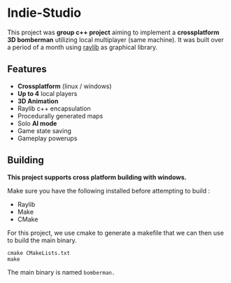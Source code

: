 # Indie-Studio

This project was **group c++ project** aiming to implement a **crossplatform 3D bomberman** utilizing local multiplayer (same machine). It was built over a period of a month using [raylib](https://github.com/raysan5/raylib) as graphical library.

## Features

- **Crossplatform** (linux / windows)
- **Up to 4** local players
- **3D Animation**
- Raylib c++ encapsulation
- Procedurally generated maps
- Solo **AI mode**
- Game state saving
- Gameplay powerups

## Building

**This project supports cross platform building with windows.**

Make sure you have the following installed before attempting to build :

- Raylib
- Make
- CMake

For this project, we use cmake to generate a makefile that we can then use to build the main binary.

```
cmake CMakeLists.txt
make
```

The main binary is named ```bomberman.```